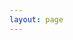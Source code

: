 ```yaml
---
layout: page
---
```


<script lang="ts" setup>
import { data } from "./team.data";
import {
  VPTeamPage,
  VPTeamPageTitle,
  VPTeamMembers,
  VPTeamPageSection
} from 'vitepress/theme';

const sortByContributions = (a, b) =>   b.contributions - a.contributions;
const sortByOverride = (a, b) => overrides.findIndex(o => o.login === a.login) - overrides.findIndex(o => o.login === b.login);

    
// https://vitepress.dev/reference/default-theme-team-page#show-team-members-in-a-page
// Add your full name here, if you want it to be shown
const overrides = [
  {
    login: "mj-hof",
    name: 'Martin Hofmann',
    core: true,
    title: 'Product Owner',
    org: "Schwarz IT",
    orgLink: "https://it.schwarz/"
  },
  {
    login: "jannick-ux",
    name: 'Jannick Keller',
    core: true,
    title: 'Design Lead',
    org: "Schwarz IT",
    orgLink: "https://it.schwarz/",
  },
  {
    login: "flubnau",
    name: 'Florian Lubnau',
    core: true,
    title: 'Designer',
    org: "Schwarz IT",
    orgLink: "https://it.schwarz/",
  },
  {
    login: "JoCa96",
    name: 'Jonathan Leo Carle',
    core: true,
    title: 'Engineering Lead',
    org: "Schwarz IT",
    orgLink: "https://it.schwarz/",
  },
  {
    login: "BoppLi",
    name: 'Linda Bopp',
    core: false,
    org: "Schwarz IT",
    orgLink: "https://it.schwarz/",
    desc: "Former Core Member 🫡",
  },
  {
    login: "larsrickert",
    name: 'Lars Rickert',
    core: true,
    title: 'Engineer',
    org: "Schwarz IT",
    orgLink: "https://it.schwarz/",
  },
  {
    login: "MajaZarkova",
    name: 'Maja Zarkova',
    core: true,
    title: 'Engineer',
    org: "Schwarz IT",
    orgLink: "https://it.schwarz/",
  },
    {
    login: "ChristianBusshoff",
    name: 'Christian Bußhoff',
    core: true,
    title: 'Engineer',
    org: "Schwarz IT",
    orgLink: "https://it.schwarz/",
  },
  {
    login: "rhoggs-bot-test-account",
    type: "Bot",
  },
  {
    login: "oemueller",
    name: "Oliver Müller",
    org: "Schwarz IT",
    orgLink: "https://it.schwarz/",
  },
  {
    login: "markbrockhoff",
    name: "Mark Brockhoff",
    org: "Schwarz IT",
    orgLink: "https://it.schwarz/",
  }
];

const mapped = data.contributors.map((c) => ({
  ...c,
  avatar: c.avatar_url,
  name: c.login,
  links: [
    { icon: 'github', link: c.html_url },
  ],
  ...overrides.find(n => c.login === n.login)
}));

const coreMembers = mapped.filter(m => m.core).sort(sortByOverride);
const bots = mapped.filter(m => m.type === "Bot").sort(sortByContributions);
const contributors = mapped.filter(m => !bots.includes(m) && !coreMembers.includes(m)).sort(sortByContributions);
</script>

<main>
  <VPTeamPage style="margin-top: 0;">
    <VPTeamPageTitle>
      <template #title>Meet the team 👋</template>
      <template #lead>
        onyx is maintained by a dedicated team at <a href="https://it.schwarz">Schwarz IT</a>. Below you will find the core members of our team.
        <br><br>
        Are you looking for a bug report or feature request?
        <br><br>
        Then please use our <a href="https://github.com/SchwarzIT/onyx/issues">GitHub issues</a>.
        For general Q&A, announcements and polls feel free to visit our community space via <a href="https://github.com/SchwarzIT/onyx/discussions/categories/q-a">GitHub discussions</a>.
      </template>
    </VPTeamPageTitle>
    <VPTeamMembers size="medium" :members="coreMembers" />
    <VPTeamPageSection>
      <template #title>Thank you to all contributors 🙏</template>
      <template #members>
        <VPTeamMembers size="small" :members="contributors" />
      </template>
    </VPTeamPageSection>
    <VPTeamPageSection>
      <template #title>Our hardworking bots 🤖</template>
      <template #members>
        <VPTeamMembers size="small" :members="bots" />
      </template>
    </VPTeamPageSection>
  </VPTeamPage>
</main>
